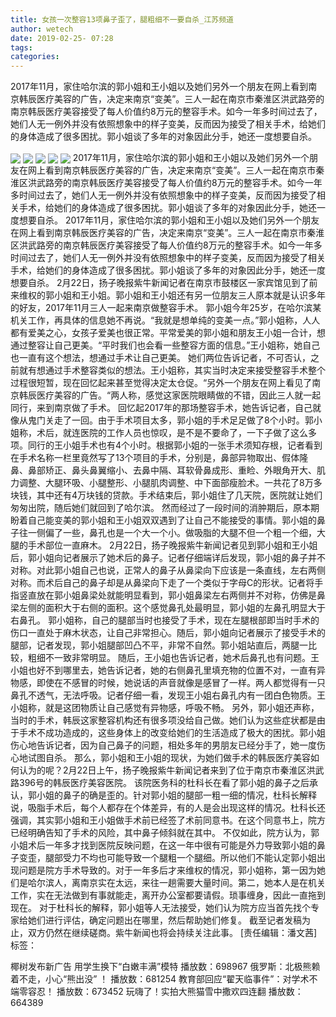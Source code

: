 ```yaml
---
title: 女孩一次整容13项鼻子歪了，腿粗细不一要自杀_江苏频道
author: wetech
date: 2019-02-25- 07:28
tags: 
categories: 
---
```

2017年11月，家住哈尔滨的郭小姐和王小姐以及她们另外一个朋友在网上看到南京韩辰医疗美容的广告，决定来南京“变美”。三人一起在南京市秦淮区洪武路旁的南京韩辰医疗美容接受了每人价值约8万元的整容手术。如今一年多时间过去了，她们人无一例外并没有依照想象中的样子变美，反而因为接受了相关手术，给她们的身体造成了很多困扰。郭小姐谈了多年的对象因此分手，她还一度想要自杀。
<!-- more -->
                
<img align="center" border="0" src="http://p0.ifengimg.com/a/2019_09/61a26ad82b1d04f_size504_w833_h459.png" />
                
<img align="center" border="0" src="http://p2.ifengimg.com/a/2019_09/7fc1a4959070fd2_size35_w791_h466.jpg" />
                
<img align="center" border="0" src="http://p1.ifengimg.com/a/2019_09/26dec79de843fb8_size58_w923_h491.jpg" />
            
<img align="center" border="0" src="http://p1.ifengimg.com/a/2019_09/57892397ce66bf9_size93_w820_h473.jpg" />
<img align="center" border="0" src="http://p2.ifengimg.com/a/2016/0810/204c433878d5cf9size1_w16_h16.png" />
2017年11月，家住哈尔滨的郭小姐和王小姐以及她们另外一个朋友在网上看到南京韩辰医疗美容的广告，决定来南京“变美”。三人一起在南京市秦淮区洪武路旁的南京韩辰医疗美容接受了每人价值约8万元的整容手术。如今一年多时间过去了，她们人无一例外并没有依照想象中的样子变美，反而因为接受了相关手术，给她们的身体造成了很多困扰。郭小姐谈了多年的对象因此分手，她还一度想要自杀。
2017年11月，家住哈尔滨的郭小姐和王小姐以及她们另外一个朋友在网上看到南京韩辰医疗美容的广告，决定来南京“变美”。三人一起在南京市秦淮区洪武路旁的南京韩辰医疗美容接受了每人价值约8万元的整容手术。如今一年多时间过去了，她们人无一例外并没有依照想象中的样子变美，反而因为接受了相关手术，给她们的身体造成了很多困扰。郭小姐谈了多年的对象因此分手，她还一度想要自杀。
2月22日，扬子晚报紫牛新闻记者在南京市鼓楼区一家宾馆见到了前来维权的郭小姐和王小姐。郭小姐和王小姐还有另一位朋友三人原本就是认识多年的好友，2017年11月三人一起来南京做整容手术。
郭小姐今年25岁，在哈尔滨某机关工作，再具体的信息她不再说。“我就是想单纯的变美一点。”郭小姐称，人人都有爱美之心，女孩子爱美也很正常。平常爱美的郭小姐和朋友王小姐一合计，想通过整容让自己更美。“平时我们也会看一些整容方面的信息。”王小姐称，她自己也一直有这个想法，想通过手术让自己更美。
她们两位告诉记者，不可否认，之前就有想通过手术整容类似的想法。王小姐称，其实当时决定来接受整容手术整个过程很短暂，现在回忆起来甚至觉得决定太仓促。“另外一个朋友在网上看见了南京韩辰医疗美容的广告。“两人称，感觉这家医院眼睛做的不错，因此三人就一起同行，来到南京做了手术。
回忆起2017年的那场整容手术，她告诉记者，自己就像从鬼门关走了一回。由于手术项目太多，郭小姐的手术足足做了8个小时。郭小姐称，术后，就连医院的工作人员也惊叹，是不是不要命了，一下子做了这么多项。同行的王小姐手术也有4个小时。根据郭小姐的一张手术须知存根，记者看到在手术名称一栏里竟然写了13个项目的手术，分别是，鼻部异物取出、假体隆鼻、鼻部矫正、鼻头鼻翼缩小、去鼻中隔、耳软骨鼻成形、重睑、外眼角开大、肌力调整、大腿环吸、小腿整形、小腿肌肉调整、中下面部瘦脸术。一共花了8万多块钱，其中还有4万块钱的贷款。手术结束后，郭小姐住了几天院，医院就让她们匆匆出院，随后她们就回到了哈尔滨。
然而经过了一段时间的消肿期后，原本期盼着自己能变美的郭小姐和王小姐双双遇到了让自己不能接受的事情。郭小姐的鼻子往一侧偏了一些，鼻孔也是一个大一个小。做吸脂的大腿不但一个粗一个细，大腿的手术部位一直麻木。
2月22日，扬子晚报紫牛新闻记者见到郭小姐和王小姐后，郭小姐向记者展示了她术后的鼻子。记者仔细端详后发现，郭小姐的鼻子并不对称。对此郭小姐自己也说，正常人的鼻子从鼻梁向下应该是一条直线，左右两侧对称。而术后自己的鼻子却是从鼻梁向下走了一个类似于字母C的形状。记者将手指竖直放在郭小姐鼻梁处就能明显看到，郭小姐鼻梁左右两侧并不对称，仿佛是鼻梁左侧的面积大于右侧的面积。这个感觉鼻孔处最明显，郭小姐的左鼻孔明显大于右鼻孔。
郭小姐称，自己的腿部当时也接受了手术，现在左腿根部即当时手术的伤口一直处于麻木状态，让自己非常担心。随后，郭小姐向记者展示了接受手术的腿部，记者发现，郭小姐腿部凹凸不平，非常不自然。郭小姐站直后，两腿一比较，粗细不一致非常明显。
随后，王小姐也告诉记者，她术后鼻孔也有问题。王小姐也好不到哪里去，她告诉记者，她的右侧鼻孔里填充物的位置不对，一直有异物感，即使在不感冒的时候，她说话的声音就像是感冒了一样。两人都觉得有一只鼻孔不透气，无法呼吸。记者仔细一看，发现王小姐右鼻孔内有一团白色物质。王小姐称，就是这团物质让自己感觉有异物感，呼吸不畅。
另外，郭小姐还声称，当时的手术，韩辰这家整容机构还有很多项没给自己做。她们认为这些症状都是由于手术不成功造成的，这些身体上的改变给她们的生活造成了极大的困扰。郭小姐伤心地告诉记者，因为自己鼻子的问题，相处多年的男朋友已经分手了，她一度伤心地试图自杀。
那么，郭小姐和王小姐的现状，为她们做手术的韩辰医疗美容如何认为的呢？2月22日上午，扬子晚报紫牛新闻记者来到了位于南京市秦淮区洪武路396号的韩辰医疗美容医院。
该院医务科的杜科长在看了郭小姐的鼻子之后承认，郭小姐的鼻子的确是歪的。针对郭小姐的腿部一粗一细的情况，杜科长解释说，吸脂手术后，每个人都存在个体差异，有的人是会出现这样的情况。杜科长还强调，其实郭小姐和王小姐做手术前已经签了术前同意书。在这个同意书上，院方已经明确告知了手术的风险，其中鼻子倾斜就在其中。
不仅如此，院方认为，郭小姐术后一年多才找到医院反映问题，在这一年中很有可能是外力导致郭小姐的鼻子变歪，腿部受力不均也可能导致一个腿粗一个腿细。所以他们不能认定郭小姐出现问题是院方手术导致的。对于一年多后才来维权的情况，郭小姐称，第一因为她们是哈尔滨人，离南京实在太远，来往一趟需要大量时间。第二，她本人是在机关工作，实在无法做到有事就能走，离开办公室都要请假。琐事缠身，因此一直拖到现在。
对于杜科长的解释，郭小姐等人无法接受，她们认为院方应当首先找个专家给她们进行评估，确定问题出在哪里，然后帮助她们修复。
截至记者发稿为止，双方仍然在继续磋商。紫牛新闻也将会持续关注此事。
[责任编辑：潘文茜]
标签：
 
 
             
椰树发布新广告 用学生换下“白嫩丰满”模特
播放数：698967
俄罗斯：北极熊赖着不走，小心“熊出没” ！
播放数：681254
教育部回应“翟天临事件”：对学术不端零容忍！
播放数：673452
玩嗨了！实拍大熊猫雪中撒欢四连翻
播放数：664389
